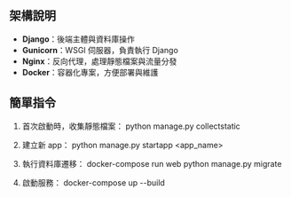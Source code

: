 ## 架構說明
- **Django**：後端主體與資料庫操作
- **Gunicorn**：WSGI 伺服器，負責執行 Django
- **Nginx**：反向代理，處理靜態檔案與流量分發
- **Docker**：容器化專案，方便部署與維護

## 簡單指令
1. 首次啟動時，收集靜態檔案：
python manage.py collectstatic

2. 建立新 app：
python manage.py startapp <app_name>

3. 執行資料庫遷移：
docker-compose run web python manage.py migrate

4. 啟動服務：
docker-compose up --build